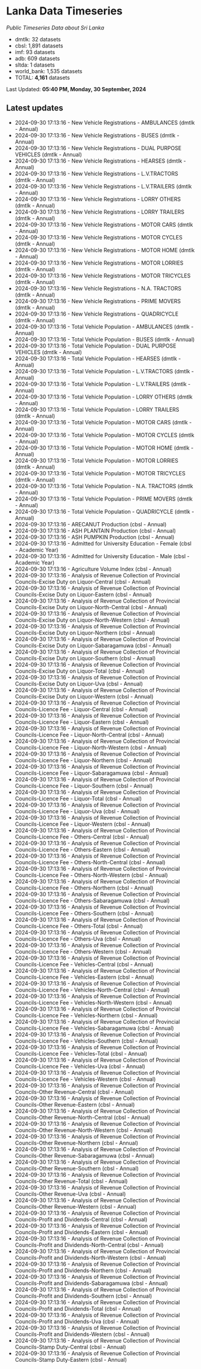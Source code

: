 # Lanka Data Timeseries
*Public Timeseries Data about Sri Lanka*

* dmtlk: 32 datasets
* cbsl: 1,891 datasets
* imf: 93 datasets
* adb: 609 datasets
* sltda: 1 datasets
* world_bank: 1,535 datasets
* TOTAL: **4,161** datasets

Last Updated: **05:40 PM, Monday, 30 September, 2024**

## Latest updates

* 2024-09-30 17:13:16 - New Vehicle Registrations - AMBULANCES (dmtlk - Annual)
* 2024-09-30 17:13:16 - New Vehicle Registrations - BUSES (dmtlk - Annual)
* 2024-09-30 17:13:16 - New Vehicle Registrations - DUAL PURPOSE VEHICLES (dmtlk - Annual)
* 2024-09-30 17:13:16 - New Vehicle Registrations - HEARSES (dmtlk - Annual)
* 2024-09-30 17:13:16 - New Vehicle Registrations - L.V.TRACTORS (dmtlk - Annual)
* 2024-09-30 17:13:16 - New Vehicle Registrations - L.V.TRAILERS (dmtlk - Annual)
* 2024-09-30 17:13:16 - New Vehicle Registrations - LORRY OTHERS (dmtlk - Annual)
* 2024-09-30 17:13:16 - New Vehicle Registrations - LORRY TRAILERS (dmtlk - Annual)
* 2024-09-30 17:13:16 - New Vehicle Registrations - MOTOR CARS (dmtlk - Annual)
* 2024-09-30 17:13:16 - New Vehicle Registrations - MOTOR CYCLES (dmtlk - Annual)
* 2024-09-30 17:13:16 - New Vehicle Registrations - MOTOR HOME (dmtlk - Annual)
* 2024-09-30 17:13:16 - New Vehicle Registrations - MOTOR LORRIES (dmtlk - Annual)
* 2024-09-30 17:13:16 - New Vehicle Registrations - MOTOR TRICYCLES (dmtlk - Annual)
* 2024-09-30 17:13:16 - New Vehicle Registrations - N.A. TRACTORS (dmtlk - Annual)
* 2024-09-30 17:13:16 - New Vehicle Registrations - PRIME MOVERS (dmtlk - Annual)
* 2024-09-30 17:13:16 - New Vehicle Registrations - QUADRICYCLE (dmtlk - Annual)
* 2024-09-30 17:13:16 - Total Vehicle Population - AMBULANCES (dmtlk - Annual)
* 2024-09-30 17:13:16 - Total Vehicle Population - BUSES (dmtlk - Annual)
* 2024-09-30 17:13:16 - Total Vehicle Population - DUAL PURPOSE VEHICLES (dmtlk - Annual)
* 2024-09-30 17:13:16 - Total Vehicle Population - HEARSES (dmtlk - Annual)
* 2024-09-30 17:13:16 - Total Vehicle Population - L.V.TRACTORS (dmtlk - Annual)
* 2024-09-30 17:13:16 - Total Vehicle Population - L.V.TRAILERS (dmtlk - Annual)
* 2024-09-30 17:13:16 - Total Vehicle Population - LORRY OTHERS (dmtlk - Annual)
* 2024-09-30 17:13:16 - Total Vehicle Population - LORRY TRAILERS (dmtlk - Annual)
* 2024-09-30 17:13:16 - Total Vehicle Population - MOTOR CARS (dmtlk - Annual)
* 2024-09-30 17:13:16 - Total Vehicle Population - MOTOR CYCLES (dmtlk - Annual)
* 2024-09-30 17:13:16 - Total Vehicle Population - MOTOR HOME (dmtlk - Annual)
* 2024-09-30 17:13:16 - Total Vehicle Population - MOTOR LORRIES (dmtlk - Annual)
* 2024-09-30 17:13:16 - Total Vehicle Population - MOTOR TRICYCLES (dmtlk - Annual)
* 2024-09-30 17:13:16 - Total Vehicle Population - N.A. TRACTORS (dmtlk - Annual)
* 2024-09-30 17:13:16 - Total Vehicle Population - PRIME MOVERS (dmtlk - Annual)
* 2024-09-30 17:13:16 - Total Vehicle Population - QUADRICYCLE (dmtlk - Annual)
* 2024-09-30 17:13:16 - ARECANUT Production (cbsl - Annual)
* 2024-09-30 17:13:16 - ASH PLANTAIN Production (cbsl - Annual)
* 2024-09-30 17:13:16 - ASH PUMPKIN Production (cbsl - Annual)
* 2024-09-30 17:13:16 - Admitted for University Education - Female (cbsl - Academic Year)
* 2024-09-30 17:13:16 - Admitted for University Education - Male (cbsl - Academic Year)
* 2024-09-30 17:13:16 - Agriculture Volume Index (cbsl - Annual)
* 2024-09-30 17:13:16 - Analysis of Revenue Collection of Provincial Councils-Excise Duty on Liquor-Central (cbsl - Annual)
* 2024-09-30 17:13:16 - Analysis of Revenue Collection of Provincial Councils-Excise Duty on Liquor-Eastern (cbsl - Annual)
* 2024-09-30 17:13:16 - Analysis of Revenue Collection of Provincial Councils-Excise Duty on Liquor-North-Central (cbsl - Annual)
* 2024-09-30 17:13:16 - Analysis of Revenue Collection of Provincial Councils-Excise Duty on Liquor-North-Western (cbsl - Annual)
* 2024-09-30 17:13:16 - Analysis of Revenue Collection of Provincial Councils-Excise Duty on Liquor-Northern (cbsl - Annual)
* 2024-09-30 17:13:16 - Analysis of Revenue Collection of Provincial Councils-Excise Duty on Liquor-Sabaragamuwa (cbsl - Annual)
* 2024-09-30 17:13:16 - Analysis of Revenue Collection of Provincial Councils-Excise Duty on Liquor-Southern (cbsl - Annual)
* 2024-09-30 17:13:16 - Analysis of Revenue Collection of Provincial Councils-Excise Duty on Liquor-Total (cbsl - Annual)
* 2024-09-30 17:13:16 - Analysis of Revenue Collection of Provincial Councils-Excise Duty on Liquor-Uva (cbsl - Annual)
* 2024-09-30 17:13:16 - Analysis of Revenue Collection of Provincial Councils-Excise Duty on Liquor-Western (cbsl - Annual)
* 2024-09-30 17:13:16 - Analysis of Revenue Collection of Provincial Councils-Licence Fee - Liquor-Central (cbsl - Annual)
* 2024-09-30 17:13:16 - Analysis of Revenue Collection of Provincial Councils-Licence Fee - Liquor-Eastern (cbsl - Annual)
* 2024-09-30 17:13:16 - Analysis of Revenue Collection of Provincial Councils-Licence Fee - Liquor-North-Central (cbsl - Annual)
* 2024-09-30 17:13:16 - Analysis of Revenue Collection of Provincial Councils-Licence Fee - Liquor-North-Western (cbsl - Annual)
* 2024-09-30 17:13:16 - Analysis of Revenue Collection of Provincial Councils-Licence Fee - Liquor-Northern (cbsl - Annual)
* 2024-09-30 17:13:16 - Analysis of Revenue Collection of Provincial Councils-Licence Fee - Liquor-Sabaragamuwa (cbsl - Annual)
* 2024-09-30 17:13:16 - Analysis of Revenue Collection of Provincial Councils-Licence Fee - Liquor-Southern (cbsl - Annual)
* 2024-09-30 17:13:16 - Analysis of Revenue Collection of Provincial Councils-Licence Fee - Liquor-Total (cbsl - Annual)
* 2024-09-30 17:13:16 - Analysis of Revenue Collection of Provincial Councils-Licence Fee - Liquor-Uva (cbsl - Annual)
* 2024-09-30 17:13:16 - Analysis of Revenue Collection of Provincial Councils-Licence Fee - Liquor-Western (cbsl - Annual)
* 2024-09-30 17:13:16 - Analysis of Revenue Collection of Provincial Councils-Licence Fee - Others-Central (cbsl - Annual)
* 2024-09-30 17:13:16 - Analysis of Revenue Collection of Provincial Councils-Licence Fee - Others-Eastern (cbsl - Annual)
* 2024-09-30 17:13:16 - Analysis of Revenue Collection of Provincial Councils-Licence Fee - Others-North-Central (cbsl - Annual)
* 2024-09-30 17:13:16 - Analysis of Revenue Collection of Provincial Councils-Licence Fee - Others-North-Western (cbsl - Annual)
* 2024-09-30 17:13:16 - Analysis of Revenue Collection of Provincial Councils-Licence Fee - Others-Northern (cbsl - Annual)
* 2024-09-30 17:13:16 - Analysis of Revenue Collection of Provincial Councils-Licence Fee - Others-Sabaragamuwa (cbsl - Annual)
* 2024-09-30 17:13:16 - Analysis of Revenue Collection of Provincial Councils-Licence Fee - Others-Southern (cbsl - Annual)
* 2024-09-30 17:13:16 - Analysis of Revenue Collection of Provincial Councils-Licence Fee - Others-Total (cbsl - Annual)
* 2024-09-30 17:13:16 - Analysis of Revenue Collection of Provincial Councils-Licence Fee - Others-Uva (cbsl - Annual)
* 2024-09-30 17:13:16 - Analysis of Revenue Collection of Provincial Councils-Licence Fee - Others-Western (cbsl - Annual)
* 2024-09-30 17:13:16 - Analysis of Revenue Collection of Provincial Councils-Licence Fee - Vehicles-Central (cbsl - Annual)
* 2024-09-30 17:13:16 - Analysis of Revenue Collection of Provincial Councils-Licence Fee - Vehicles-Eastern (cbsl - Annual)
* 2024-09-30 17:13:16 - Analysis of Revenue Collection of Provincial Councils-Licence Fee - Vehicles-North-Central (cbsl - Annual)
* 2024-09-30 17:13:16 - Analysis of Revenue Collection of Provincial Councils-Licence Fee - Vehicles-North-Western (cbsl - Annual)
* 2024-09-30 17:13:16 - Analysis of Revenue Collection of Provincial Councils-Licence Fee - Vehicles-Northern (cbsl - Annual)
* 2024-09-30 17:13:16 - Analysis of Revenue Collection of Provincial Councils-Licence Fee - Vehicles-Sabaragamuwa (cbsl - Annual)
* 2024-09-30 17:13:16 - Analysis of Revenue Collection of Provincial Councils-Licence Fee - Vehicles-Southern (cbsl - Annual)
* 2024-09-30 17:13:16 - Analysis of Revenue Collection of Provincial Councils-Licence Fee - Vehicles-Total (cbsl - Annual)
* 2024-09-30 17:13:16 - Analysis of Revenue Collection of Provincial Councils-Licence Fee - Vehicles-Uva (cbsl - Annual)
* 2024-09-30 17:13:16 - Analysis of Revenue Collection of Provincial Councils-Licence Fee - Vehicles-Western (cbsl - Annual)
* 2024-09-30 17:13:16 - Analysis of Revenue Collection of Provincial Councils-Other Revenue-Central (cbsl - Annual)
* 2024-09-30 17:13:16 - Analysis of Revenue Collection of Provincial Councils-Other Revenue-Eastern (cbsl - Annual)
* 2024-09-30 17:13:16 - Analysis of Revenue Collection of Provincial Councils-Other Revenue-North-Central (cbsl - Annual)
* 2024-09-30 17:13:16 - Analysis of Revenue Collection of Provincial Councils-Other Revenue-North-Western (cbsl - Annual)
* 2024-09-30 17:13:16 - Analysis of Revenue Collection of Provincial Councils-Other Revenue-Northern (cbsl - Annual)
* 2024-09-30 17:13:16 - Analysis of Revenue Collection of Provincial Councils-Other Revenue-Sabaragamuwa (cbsl - Annual)
* 2024-09-30 17:13:16 - Analysis of Revenue Collection of Provincial Councils-Other Revenue-Southern (cbsl - Annual)
* 2024-09-30 17:13:16 - Analysis of Revenue Collection of Provincial Councils-Other Revenue-Total (cbsl - Annual)
* 2024-09-30 17:13:16 - Analysis of Revenue Collection of Provincial Councils-Other Revenue-Uva (cbsl - Annual)
* 2024-09-30 17:13:16 - Analysis of Revenue Collection of Provincial Councils-Other Revenue-Western (cbsl - Annual)
* 2024-09-30 17:13:16 - Analysis of Revenue Collection of Provincial Councils-Profit and Dividends-Central (cbsl - Annual)
* 2024-09-30 17:13:16 - Analysis of Revenue Collection of Provincial Councils-Profit and Dividends-Eastern (cbsl - Annual)
* 2024-09-30 17:13:16 - Analysis of Revenue Collection of Provincial Councils-Profit and Dividends-North-Central (cbsl - Annual)
* 2024-09-30 17:13:16 - Analysis of Revenue Collection of Provincial Councils-Profit and Dividends-North-Western (cbsl - Annual)
* 2024-09-30 17:13:16 - Analysis of Revenue Collection of Provincial Councils-Profit and Dividends-Northern (cbsl - Annual)
* 2024-09-30 17:13:16 - Analysis of Revenue Collection of Provincial Councils-Profit and Dividends-Sabaragamuwa (cbsl - Annual)
* 2024-09-30 17:13:16 - Analysis of Revenue Collection of Provincial Councils-Profit and Dividends-Southern (cbsl - Annual)
* 2024-09-30 17:13:16 - Analysis of Revenue Collection of Provincial Councils-Profit and Dividends-Total (cbsl - Annual)
* 2024-09-30 17:13:16 - Analysis of Revenue Collection of Provincial Councils-Profit and Dividends-Uva (cbsl - Annual)
* 2024-09-30 17:13:16 - Analysis of Revenue Collection of Provincial Councils-Profit and Dividends-Western (cbsl - Annual)
* 2024-09-30 17:13:16 - Analysis of Revenue Collection of Provincial Councils-Stamp Duty-Central (cbsl - Annual)
* 2024-09-30 17:13:16 - Analysis of Revenue Collection of Provincial Councils-Stamp Duty-Eastern (cbsl - Annual)